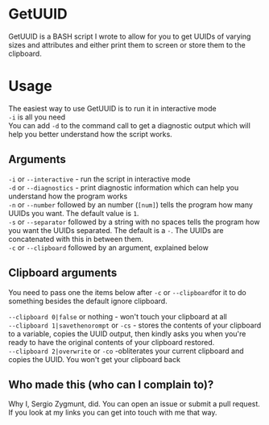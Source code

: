 # GetUUID
GetUUID is a BASH script I wrote to allow for you to get UUIDs of varying sizes and attributes and either print them to screen or store them to the clipboard.


# Usage
The easiest way to use GetUUID is to run it in interactive mode  
`-i` is all you need  
You can add `-d` to the command call to get a diagnostic output which will help you better understand how the script works.  

## Arguments
`-i` or `--interactive` - run the script in interactive mode  
`-d` or `--diagnostics` - print diagnostic information which can help you understand how the program works  
`-n` or `--number` followed by an number (`[num]`) tells the program how many UUIDs you want. The default value is `1`.  
`-s` or `--separator` followed by a string with no spaces tells the program how you want the UUIDs separated. The default is a `-`. The UUIDs are concatenated with this in between them.  
`-c` or `--clipboard` followed by an argument, explained below

## Clipboard arguments
You need to pass one the items below after `-c` or `--clipboard`for it to do something besides the default ignore clipboard.  
  
`--clipboard 0|false` or nothing - won't touch your clipboard at all  
`--clipboard 1|savethenorompt` or `-cs` - stores the contents of your clipboard to a variable, copies the UUID output, then kindly asks you when you're ready to have the original contents of your clipboard restored.  
`--clipboard 2|overwrite` or `-co` -obliterates your current clipboard and copies the UUID. You won't get your clipboard back  

## Who made this (who can I complain to)?

Why I, Sergio Zygmunt, did. You can open an issue or submit a pull request.  
If you look at my links you can get into touch with me that way.  
